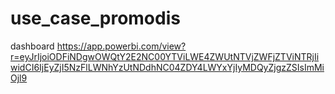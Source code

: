 # use_case_promodis
dashboard https://app.powerbi.com/view?r=eyJrIjoiODFiNDgwOWQtY2E2NC00YTViLWE4ZWUtNTVjZWFjZTViNTRjIiwidCI6IjEyZjI5NzFlLWNhYzUtNDdhNC04ZDY4LWYxYjIyMDQyZjgzZSIsImMiOjl9
